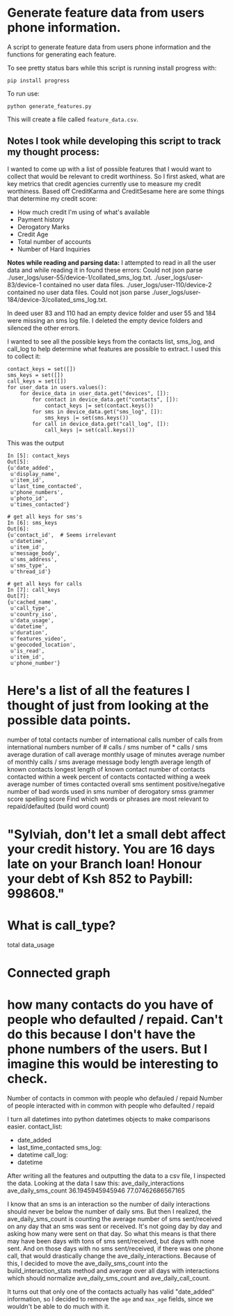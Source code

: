 # Generate feature data from users phone information.

A script to generate feature data from users phone information and the
functions for generating each feature.

To see pretty status bars while this script is running install progress with:
```
pip install progress
```

To run use:
```
python generate_features.py
```

This will create a file called `feature_data.csv`.


## Notes I took while developing this script to track my thought process:

I wanted to come up with a list of possible features that I would want to collect that would be relevant to credit worthiness. So I first asked, what are key metrics that credit agencies currently use to measure my credit worthiness. Based off CreditKarma and CreditSesame here are some things that determine my credit score:
 - How much credit I'm using of what's available
 - Payment history
 - Derogatory Marks
 - Credit Age
 - Total number of accounts
 - Number of Hard Inquiries


**Notes while reading and parsing data:**
I attempted to read in all the user data and while reading it in found these errors:
Could not json parse ./user_logs/user-55/device-1/collated_sms_log.txt.
./user_logs/user-83/device-1 contained no user data files.
./user_logs/user-110/device-2 contained no user data files.
Could not json parse ./user_logs/user-184/device-3/collated_sms_log.txt.

In deed user 83 and 110 had an empty device folder and user 55 and 184 were missing an sms log file.
I deleted the empty device folders and silenced the other errors.

I wanted to see all the possible keys from the contacts list, sms_log, and call_log to help determine what features are possible to extract. I used this to collect it:
```
contact_keys = set([])
sms_keys = set([])
call_keys = set([])
for user_data in users.values():
    for device_data in user_data.get("devices", []):
        for contact in device_data.get("contacts", []):
            contact_keys |= set(contact.keys())
        for sms in device_data.get("sms_log", []):
            sms_keys |= set(sms.keys())
        for call in device_data.get("call_log", []):
            call_keys |= set(call.keys())
```

This was the output
```
In [5]: contact_keys
Out[5]:
{u'date_added',
 u'display_name',
 u'item_id',
 u'last_time_contacted',
 u'phone_numbers',
 u'photo_id',
 u'times_contacted'}

# get all keys for sms's
In [6]: sms_keys
Out[6]:
{u'contact_id',  # Seems irrelevant
 u'datetime',
 u'item_id',
 u'message_body',
 u'sms_address',
 u'sms_type',
 u'thread_id'}

# get all keys for calls
In [7]: call_keys
Out[7]:
{u'cached_name',
 u'call_type',
 u'country_iso',
 u'data_usage',
 u'datetime',
 u'duration',
 u'features_video',
 u'geocoded_location',
 u'is_read',
 u'item_id',
 u'phone_number'}
```

# Here's a list of all the features I thought of just from looking at the possible data points.
number of total contacts
number of international calls
number of calls from international numbers
number of # calls / sms
number of * calls / sms
average duration of call
average monthly usage of minutes
average number of monthly calls / sms
average message body length
average length of known contacts
longest length of known contact
number of contacts contacted within a week
percent of contacts contacted withing a week
average number of times contacted
overall sms sentiment positive/negative
number of bad words used in sms
number of derogatory smss
grammer score
spelling score
Find which words or phrases are most relevant to repaid/defaulted (build word count)
# "Sylviah, don't let a small debt affect your credit history. You are 16 days late on your Branch loan! Honour your debt of Ksh 852 to Paybill: 998608."
# What is call_type?
total data_usage
# Connected graph
# how many contacts do you have of people who defaulted / repaid. Can't do this because I don't have the phone numbers of the users. But I imagine this would be interesting to check.
Number of contacts in common with people who defauled / repaid
Number of people interacted with in common with people who defaulted / repaid


I turn all datetimes into python datetimes objects to make comparisons easier.
contact_list:
 - date_added
 - last_time_contacted
sms_log:
 - datetime
call_log:
 - datetime


After writing all the features and outputting the data to a csv file, I inspected the data.
Looking at the data I saw this:
ave_daily_interactions  ave_daily_sms_count
36.1945945945946         77.07462686567165

I know that an sms is an interaction so the number of daily interactions should never be below the number of daily sms. But then I realized, the ave_daily_sms_count is counting the average number of sms sent/received on any day that an sms was sent or received. It's not going day by day and asking how many were sent on that day. So what this means is that there may have been days with tons of sms sent/received, but days with none sent. And on those days with no sms sent/received, if there was one phone call, that would drastically change the ave_daily_interactions. Because of this, I decided to move the ave_daily_sms_count into the build_interaction_stats method and average over all days with interactions which should normalize ave_daily_sms_count and ave_daily_call_count.

It turns out that only one of the contacts actually has valid "date_added" information, so I decided to remove the `age` and `max_age` fields, since we wouldn't be able to do much with it.

